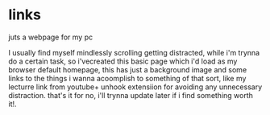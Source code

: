 # links
juts a webpage for my pc 

I usually find myself mindlessly scrolling getting distracted, while i'm trynna do a certain task, so i'vecreated this basic page which i'd load as my browser default homepage, this has just a background image and some links to the things i wanna acoomplish to something of that sort, like my lecturre link from youtube+ unhook extensiion for avoiding any unnecessary distraction. that's it for no, i'll trynna update later if i find something worth it!.
